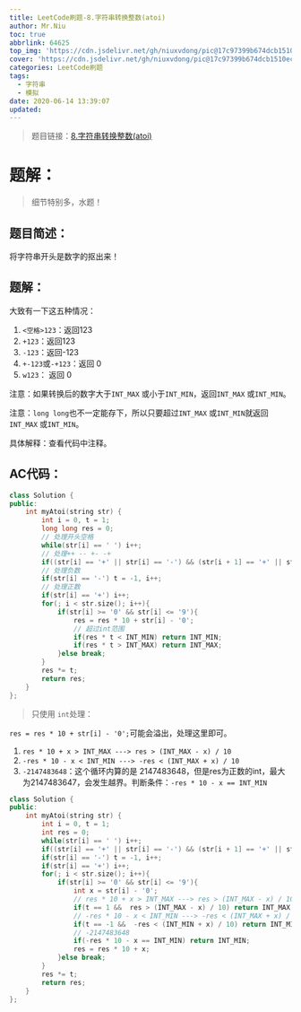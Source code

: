 ```yaml
---
title: LeetCode刷题-8.字符串转换整数(atoi)
author: Mr.Niu
toc: true
abbrlink: 64625
top_img: 'https://cdn.jsdelivr.net/gh/niuxvdong/pic@17c97399b674dcb1510ec70327813fd1f8a1ecb2/2021/02/06/2e09b303e87eda57aaef64c5f127abcb.png'
cover: 'https://cdn.jsdelivr.net/gh/niuxvdong/pic@17c97399b674dcb1510ec70327813fd1f8a1ecb2/2021/02/06/2e09b303e87eda57aaef64c5f127abcb.png'
categories: LeetCode刷题
tags:
  - 字符串
  - 模拟
date: 2020-06-14 13:39:07
updated:
---
```












> 题目链接：[8.字符串转换整数(atoi)](https://leetcode-cn.com/problems/string-to-integer-atoi/)



# 题解：



> 细节特别多，水题！



## 题目简述：



将字符串开头是数字的抠出来！



## 题解：

大致有一下这五种情况：

1. `<空格>123`：返回123
2. `+123`：返回123
3. `-123`：返回-123
4. `+-123`或`-+123`：返回 0
5. `w123`： 返回 0



注意：如果转换后的数字大于`INT_MAX` 或小于`INT_MIN`，返回`INT_MAX` 或`INT_MIN`。

注意：`long long`也不一定能存下，所以只要超过`INT_MAX` 或`INT_MIN`就返回`INT_MAX` 或`INT_MIN`。



具体解释：查看代码中注释。

## AC代码：



```c++
class Solution {
public:
    int myAtoi(string str) {
        int i = 0, t = 1;
        long long res = 0;
        // 处理开头空格
        while(str[i] == ' ') i++; 
        // 处理++ -- +- -+
        if((str[i] == '+' || str[i] == '-') && (str[i + 1] == '+' || str[i + 1] == '-')) return 0;
        // 处理负数
        if(str[i] == '-') t = -1, i++;
        // 处理正数
        if(str[i] == '+') i++;
        for(; i < str.size(); i++){
            if(str[i] >= '0' && str[i] <= '9'){
                res = res * 10 + str[i] - '0';
                // 超过int范围
                if(res * t < INT_MIN) return INT_MIN;
                if(res * t > INT_MAX) return INT_MAX;
            }else break;
        }
        res *= t;
        return res;
    }
};
```



> 只使用 `int`处理：

`res = res * 10 + str[i] - '0';`可能会溢出，处理这里即可。

1. `res * 10 + x > INT_MAX ---> res > (INT_MAX - x) / 10`
2. `-res * 10 - x < INT_MIN ---> -res < (INT_MAX + x) / 10`
3. `-2147483648`：这个循环内算的是 2147483648，但是res为正数的int，最大为2147483647，会发生越界。判断条件：`-res * 10 - x == INT_MIN`





```c++
class Solution {
public:
    int myAtoi(string str) {
        int i = 0, t = 1;
        int res = 0;
        while(str[i] == ' ') i++; 
        if((str[i] == '+' || str[i] == '-') && (str[i + 1] == '+' || str[i + 1] == '-')) return 0;
        if(str[i] == '-') t = -1, i++;
        if(str[i] == '+') i++;
        for(; i < str.size(); i++){
            if(str[i] >= '0' && str[i] <= '9'){
                int x = str[i] - '0';
                // res * 10 + x > INT_MAX ---> res > (INT_MAX - x) / 10
                if(t == 1 &&  res > (INT_MAX - x) / 10) return INT_MAX;
                // -res * 10 - x < INT_MIN ---> -res < (INT_MAX + x) / 10
                if(t == -1 &&  -res < (INT_MIN + x) / 10) return INT_MIN;
                // -2147483648
                if(-res * 10 - x == INT_MIN) return INT_MIN;
                res = res * 10 + x;
            }else break;
        }
        res *= t;
        return res;
    }
};
```


